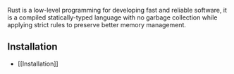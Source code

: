 Rust is a low-level programming for developing fast and reliable software, it is a compiled statically-typed language with no garbage collection while applying strict rules to preserve better memory management.

## Installation
- [[Installation]]
